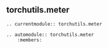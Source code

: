 ## torchutils.meter

```{eval-rst}
.. currentmodule:: torchutils.meter

.. automodule:: torchutils.meter
    :members:
```

